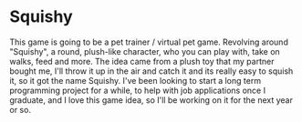 # Squishy

This game is going to be a pet trainer / virtual pet game. Revolving around "Squishy", a round, plush-like character, who you can play with, take on walks, feed and more. The idea came from a plush toy that my partner bought me, I'll throw it up in the air and catch it and its really easy to squish it, so it got the name Squishy. I've been looking to start a long term programming project for a while, to help with job applications once I graduate, and I love this game idea, so I'll be working on it for the next year or so.
